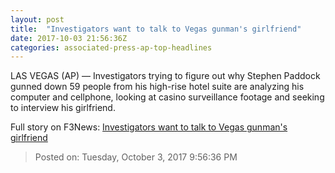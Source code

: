 ```yaml
---
layout: post
title:  "Investigators want to talk to Vegas gunman's girlfriend"
date: 2017-10-03 21:56:36Z
categories: associated-press-ap-top-headlines
---
```


LAS VEGAS (AP) — Investigators trying to figure out why Stephen Paddock gunned down 59 people from his high-rise hotel suite are analyzing his computer and cellphone, looking at casino surveillance footage and seeking to interview his girlfriend.


Full story on F3News: [Investigators want to talk to Vegas gunman's girlfriend](http://www.f3nws.com/n/2ajzrC)

> Posted on: Tuesday, October 3, 2017 9:56:36 PM
